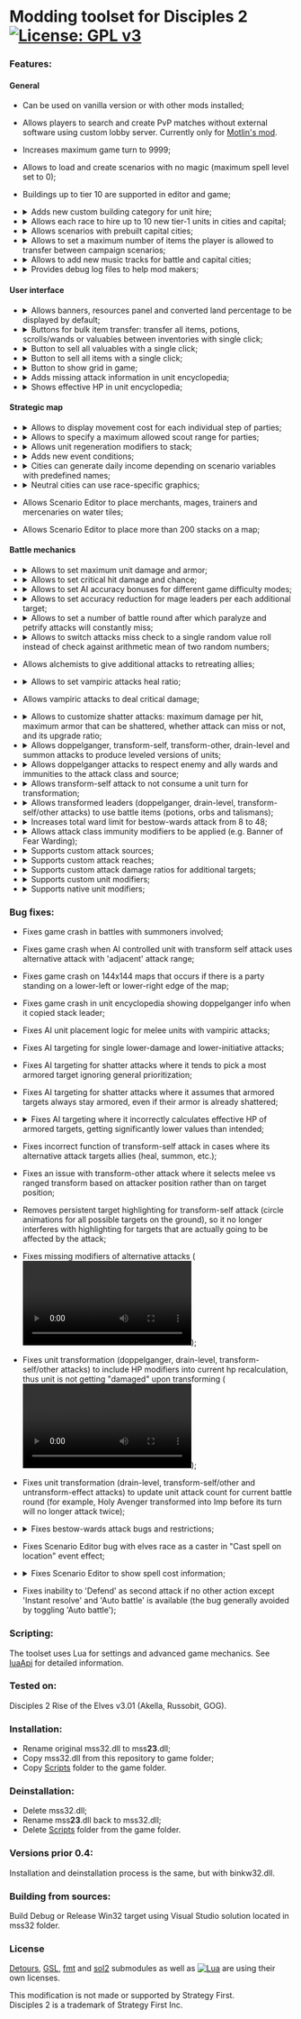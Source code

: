 # Modding toolset for Disciples 2 [![License: GPL v3](https://img.shields.io/badge/License-GPL%20v3-blue.svg)](https://www.gnu.org/licenses/gpl-3.0)

### Features:

#### General
- Can be used on vanilla version or with other mods installed;
- Allows players to search and create PvP matches without external software using custom lobby server. Currently only for [Motlin's mod](https://dis2modding.fandom.com/ru/wiki/Мод_Мотлина).
- Increases maximum game turn to 9999;
- Allows to load and create scenarios with no magic (maximum spell level set to 0);
- Buildings up to tier 10 are supported in editor and game;
- <details>
    <summary>Adds new custom building category for unit hire;</summary>

    - Place new buildings on the 'Other buildings' tab using game resources;
    - Create custom category by adding `L_CUSTOM` record to `LBuild.dbf`.
  </details>
- <details>
    <summary>Allows each race to hire up to 10 new tier-1 units in cities and capital;</summary>

    For each new unit, add a new column `SOLDIER_N` to `Grace.dbf`, where N starts from 6.
  </details>
- <details>
    <summary>Allows scenarios with prebuilt capital cities;</summary>

    - Enable `preserveCapitalBuildings` in [settings.lua](Scripts/settings.lua);
    - Start a scenario;
    - Build desired buildings in a capital;
    - Save the scenario;
    - Move the saved game from 'SaveGame' folder to 'Exports';
    - Restart the scenario.
  </details>
- <details>
    <summary>Allows to set a maximum number of items the player is allowed to transfer between campaign scenarios;</summary>

    Specify `carryOverItemsMax` in [settings.lua](Scripts/settings.lua).
  </details>
- <details>
    <summary>Allows to add new music tracks for battle and capital cities;</summary>

    New music tracks name format follows original game naming convention.    
    WAV tracks in Music folder containing 'battle' as part of their names will be played during battle.    
    WAV tracks in Music folder containing '<humn/dwrf/unde/here/elf>trk' as part of their names will be played in capital city window with accordance to race.

    Examples:
    - battle10.wav - new music track for battle
    - humntrk4.wav - new music track for Empire
    - heretrk15.wav - new music track for Legions of the Damned    
  </details>
- <details>
    <summary>Provides debug log files to help mod makers;</summary>

    Enable `debugHooks` in [settings.lua](Scripts/settings.lua).<br />
    **Don't forget to turn it off in release package of your mod to avoid cluttering and improve performance.**
  </details>

#### User interface
- <details>
    <summary>Allows banners, resources panel and converted land percentage to be displayed by default;</summary>

    Use the following settings in [settings.lua](Scripts/settings.lua):
    - `showBanners`
    - `showResources`
    - `showLandConverted`
  </details>
- <details>
    <summary>Buttons for bulk item transfer: transfer all items, potions, scrolls/wands or valuables between inventories with single click;</summary>

    Add buttons with predefined names to `DLG_CITY_STACK`, `DLG_EXCHANGE` or `DLG_PICKUP_DROP` dialogs in Interf.dlg file.<br />
    Every button is optional and can be ignored.<br />
    Buttons and their meaning:
    - Transfer all items to the left inventory: `BTN_TRANSF_L_ALL`;
    - Transfer all items to the right inventory: `BTN_TRANSF_R_ALL`;
    - Transfer all potions to the left: `BTN_TRANSF_L_POTIONS`;
    - Transfer all potions to the right: `BTN_TRANSF_R_POTIONS`;
    - Transfer all scrolls and wands to the left: `BTN_TRANSF_L_SPELLS`;
    - Transfer all scrolls and wands to the right: `BTN_TRANSF_R_SPELLS`;
    - Transfer all valuables to the left: `BTN_TRANSF_L_VALUABLES`;
    - Transfer all valuables to the right: `BTN_TRANSF_R_VALUABLES`;

    Example of button description in `Interf.dlg`:
    ```
    BUTTON    BTN_TRANSF_L_ALL,342,424,385,459,DLG_EXCHANGE_RETURN_D,DLG_EXCHANGE_RETURN_H,DLG_EXCHANGE_RETURN_C,DLG_EXCHANGE_RETURN_D,"Transfer all items to left",0
    ```
  </details>
- <details>
    <summary>Button to sell all valuables with a single click;</summary>

    - Add sell confirmation text to `TApp.dbf`. The text must contain `%PRICE%` keyword in it;
    - Specify id of the text in `sellAllValuables` field inside [textids.lua](Scripts/textids.lua) (default id is X015TA0001);
    - Add button with name `BTN_SELL_ALL_VALUABLES` to `DLG_MERCHANT` in `Interf.dlg` file.

    In case of missing text, the following default message will be shown:
    ```
    Do you want to sell all valuables? Revenue will be:\n%PRICE%
    ```

    Example of button description in Interf.dlg:
    ```
    BUTTON	BTN_SELL_ALL_VALUABLES,417,425,460,460,DLG_CITY_STACK_RETURN_D,DLG_CITY_STACK_RETURN_H,DLG_CITY_STACK_RETURN_C,DLG_CITY_STACK_RETURN_D,"Sell all valuables",0
    ```
  </details>
- <details>
    <summary>Button to sell all items with a single click;</summary>

    - Add sell confirmation text to `TApp.dbf`. The text must contain `%PRICE%` keyword in it;
    - Specify id of the text in `sellAllItems` field inside [textids.lua](Scripts/textids.lua).
    - Add button with name `BTN_SELL_ALL` to `DLG_MERCHANT` in `Interf.dlg` file.

    In case of missing text, the following default message will be shown:
    ```
    Do you want to sell all items? Revenue will be:\n%PRICE%
    ```

    Example of button description in Interf.dlg:
    ```
    BUTTON	BTN_SELL_ALL,417,425,460,460,DLG_CITY_STACK_RETURN_D,DLG_CITY_STACK_RETURN_H,DLG_CITY_STACK_RETURN_C,DLG_CITY_STACK_RETURN_D,"Sell all items",0
    ```
  </details>
- <details>
    <summary>Button to show grid in game;</summary>

    Add toggle button with name `TOG_GRID` to `DLG_ISO_LAND` in Interf.dlg.

    Example of button description in Interf.dlg:
    ```
    TOGGLE  TOG_GRID,128,63,160,92,DLG_ISO_GRID_N,DLG_ISO_GRID_H,DLG_ISO_GRID_C,DLG_ISO_GRID_D,DLG_ISO_GRID_H,DLG_ISO_GRID_H,DLG_ISO_GRID_H,"",71
    ```
  </details>
- <details>
    <summary>Adds missing attack information in unit encyclopedia;</summary>

    - Enable `detailedAttackDescription` in [settings.lua](Scripts/settings.lua);
    - Add interface text for the following entries in `TApp.dbf` and `TAppEdit.dbf`:
        - `infiniteAttack`
        - `critHitAttack`
        - `critHitDamage`
        - `ratedDamage`
        - `ratedDamageEqual`
        - `ratedDamageSeparator`
        - `splitDamage`
        - `modifiedValue`
        - `drainDescription`
        - `drainEffect`
        - `overflowAttack`
        - `overflowText`
    - Specify corresponding text ids in [textids.lua](Scripts/textids.lua);
    - (Optional) Consider adding drain attack description:
        - Find text constants with ids `X005TA0787` and `X005TA0788` in `TApp.dbf` and `TAppEdit.dbf`;
        - Add `%DRAIN%` keyword where you like to put the description (propose to place it after damage field like `%DAMAGE%\n%DRAIN%`);
        - The keyword is replaced with empty string if attack has no drain effect;
        - Note that you can freely move content between `X005TA0787` and `X005TA0788` if you run out of length limit (because the two strings simply merged together in `X005TA0424`).
    
    The following information is added:
    - Damage of secondary attack if its not either poison, blister or frostbite;
    - Power (if applicable), source and reach of alternative attack;
    - Value of boost/lower damage if its secondary attack;
    - Value of lower initiative;
    - Critical hit indication;
    - Infinite effect indication;
    - Drain attack description;
    - Custom attack sources;
    - Custom attack reaches;
    - Custom attack damage ratios;
    - Custom unit modifiers.
  </details>

- <details>
    <summary>Shows effective HP in unit encyclopedia;</summary>

    Add text box with name `TXT_EFFECTIVE_HP` to `DLG_R_C_UNIT` in `Interf.dlg` and `ScenEdit.dlg` files.<br />
    Specify text id from `TApp.dbf` and `TAppEdit.dbf` that contains key `%HP%`.
    
    Example of text box description in Interf.dlg:
    ```
    TEXT    TXT_EFFECTIVE_HP,468,95,663,231,,"X015TA0002",""
    ```
  </details>

#### Strategic map
- <details>
    <summary>Allows to display movement cost for each individual step of parties;</summary>

    See `movementCost` category in [settings.lua](Scripts/settings.lua):
    - Enable `show` to display movement cost;
    - `textColor` can be used to specify a color (RGB) of the text;
    - `outlineColor` can be used to specify a color (RGB) of the text outline.
  </details>
- <details>
    <summary>Allows to specify a maximum allowed scout range for parties;</summary>
    
    Specify `stackMaxScoutRange` in [settings.lua](Scripts/settings.lua).
  </details>
- <details>
    <summary>Allows unit regeneration modifiers to stack;</summary>

    Enable `cumulativeUnitRegeneration` under `modifiers` category in [settings.lua](Scripts/settings.lua).<br />
    By default, the game picks single highest value, then sums it with lord, terrain and city bonuses;
  </details>
- <details>
    <summary>Adds new event conditions;</summary>

    - Replace `LEvCond.dbf` with [LEvCond.dbf](Examples/LEvCond.dbf);
    - Add contents of [ScenEdit.dlg](Examples/ScenEdit.dlg) to `ScenEdit.dlg`;
    - Translate menus and buttons if needed. Also, add translated text ids to [textids.lua](Scripts/textids.lua);
    - Add translations for brief (`BRIEF`) and full (`DESCR`) event condition descriptions to `TAppEdit.dbf`;
    - Set ids of these translations to corresponding columns in `LEvCond.dbf`;
    - Text strings in `INFO` column must contain predefined keys for game to show actual game data.

    Examples:
    - `TEXT` is `L_OWN_RESOURCE`, `INFO` refers to `Own %COND% %GOLD% gold, %INFERNAL% infernal, %LIFE% life, %DEATH% death, %RUNIC% runic, %GROVE% grove`;
    - `TEXT` is `L_GAME_MODE`, `INFO` refers to `Game mode: %MODE%`;
    - `TEXT` is `L_PLAYER_TYPE`, `INFO` refers to `Player is controlled by %TYPE%`;
    - `TEXT` is `L_SCRIPT`, `INFO` refers to `Script: %DESC%`;
    - `TEXT` is `L_VARIABLE_CMP` does not use text id from `INFO` column, so it can be set as 'g0000000000'.   
  </details>
- <details>
    <summary>Cities can generate daily income depending on scenario variables with predefined names;</summary>

    Scenario variables with predefined names are checked each turn and affect income, excluding neutrals race.
    Variables can be changed by events as any others.

    Variables that affect all races:

      - TIER_0_CITY_INCOME - income from capital city;
      - TIER_N_CITY_INCOME - income from tier N city, N = [1 : 5];
    Variables that affect specific race:

      - EMPIRE_TIER_0_CITY_INCOME - income from capital city for Empire only;
      - EMPIRE_TIER_N_CITY_INCOME - income from tier N city for Empire only, N = [1 : 5];
      - LEGIONS .. - income for Legions of the Damned only;
      - CLANS .. - Mountain Clans;
      - HORDES .. - Undead Hordes;
      - ELVES .. - Elven Alliance;
  </details>
- <details>
    <summary>Neutral cities can use race-specific graphics;</summary>

    Add cities graphics with names `G000FT0000NE<tier><race>` to isoAnim.ff and isoStill.ff.<br />
    `tier` is a city tier, values from 1 to 5.<br />
    `race` is a race suffix:
    - `DW` for Mountain Clans;
    - `EL` for Elven Alliance;
    - `HE` for Legions of the Damned;
    - `HU` for Empire;
    - `UN` for Undead Hordes;    
  </details>
- Allows Scenario Editor to place merchants, mages, trainers and mercenaries on water tiles;
- Allows Scenario Editor to place more than 200 stacks on a map;

#### Battle mechanics
- <details>
    <summary>Allows to set maximum unit damage and armor;</summary>
    
    Specify `unitMaxDamage` and `unitMaxArmor` in [settings.lua](Scripts/settings.lua).
  </details>
- <details>
    <summary>Allows to set critical hit damage and chance;</summary>

    Specify `criticalHitDamage` and `criticalHitChance` in [settings.lua](Scripts/settings.lua).

    Aside from that, these numbers can be customized for each particular attack:
    - Add `CRIT_DAM` (Numeric, size 3) and `CRIT_POWER` (Numeric, size 3) columns to `Gattacks.dbf`;
    - Check `CRIT_HIT` column to enable critical hit for attacks that you wish to customize;
    - `CRIT_DAM` specifies a critical hit damage (0-255%). Falls back to `criticalHitDamage` if empty;
    - `CRIT_POWER` specifies a critical hit chance (0-100%). Falls back to `criticalHitChance` if empty;
    - Add interface text for `critHitAttack` and `critHitDamage` in `TApp.dbf` and `TAppEdit.dbf`;
    - Specify corresponding text ids in [textids.lua](Scripts/textids.lua).

    ![image](https://user-images.githubusercontent.com/5180699/155902276-44d843ab-b799-4997-ad3c-886bf657107f.png)
  </details>
- <details>
    <summary>Allows to set AI accuracy bonuses for different game difficulty modes;</summary>

    See `aiAccuracyBonus` category in [settings.lua](Scripts/settings.lua):
    - Specify `easy`, `average`, `hard` and `veryHard` according to difficulty modes;
    - `absolute` determines how accuracy bonuses are treated - as absolute or percentage values.
  </details>
- <details>
    <summary>Allows to set accuracy reduction for mage leaders per each additional target;</summary>

    Specify `mageLeaderAccuracyReduction` in [settings.lua](Scripts/settings.lua).
  </details>
- <details>
    <summary>Allows to set a number of battle round after which paralyze and petrify attacks will constantly miss;</summary>

    Specify `disableAllowedRoundMax` in [settings.lua](Scripts/settings.lua).
  </details>
- <details>
    <summary>Allows to switch attacks miss check to a single random value roll instead of check against arithmetic mean of two random numbers;</summary>

    Enable `missChanceSingleRoll` in [settings.lua](Scripts/settings.lua).
  </details>
- Allows alchemists to give additional attacks to retreating allies;
- <details>
    <summary>Allows to set vampiric attacks heal ratio;</summary>

    Specify `drainAttackHeal` and `drainOverflowHeal` in [settings.lua](Scripts/settings.lua).
  </details>
- Allows vampiric attacks to deal critical damage;
- <details>
    <summary>Allows to customize shatter attacks: maximum damage per hit, maximum armor that can be shattered, whether attack can miss or not, and its upgrade ratio;</summary>

    Use the following settings in [settings.lua](Scripts/settings.lua):
    - `shatteredArmorMax`
    - `shatterDamageMax`
    - `shatterDamageUpgradeRatio`
    - `allowShatterAttackToMiss`
  </details>
- <details>
    <summary>Allows doppelganger, transform-self, transform-other, drain-level and summon attacks to produce leveled versions of units;</summary>

    ![Demo video](https://user-images.githubusercontent.com/5180699/158679921-7b6d82b1-2c48-44bb-91c6-fa1983893eab.mp4)

    Use the following settings in [settings.lua](Scripts/settings.lua):
    - `leveledDoppelgangerAttack`
    - `leveledTransformSelfAttack`
    - `leveledTransformOtherAttack`
    - `leveledDrainLevelAttack`
    - `leveledSummonAttack`
  </details>
- <details>
    <summary>Allows doppelganger attacks to respect enemy and ally wards and immunities to the attack class and source;</summary>

    Enable `doppelgangerRespectsEnemyImmunity` and `doppelgangerRespectsAllyImmunity` in [settings.lua](Scripts/settings.lua).
  </details>
- <details>
    <summary>Allows transform-self attack to not consume a unit turn for transformation;</summary>

    ![Demo video](https://user-images.githubusercontent.com/5180699/124916545-76550200-dffb-11eb-8b12-3147e40ef04b.mp4)

    - Enable `freeTransformSelfAttack` in [settings.lua](Scripts/settings.lua);
    - `freeTransformSelfAttackInfinite` allows the attack to be used infinite number of times per single turn;
    - Logic can be customized using `getFreeAttackNumber` function in [transformSelf.lua](Scripts/transformSelf.lua).
  </details>
- <details>
    <summary>Allows transformed leaders (doppelganger, drain-level, transform-self/other attacks) to use battle items (potions, orbs and talismans);</summary>

    See `allowBattleItems` category in [settings.lua](Scripts/settings.lua):
    - `onTransformOther`
    - `onTransformSelf`
    - `onDrainLevel`
    - `onDoppelganger`
  </details>
- <details>
    <summary>Increases total ward limit for bestow-wards attack from 8 to 48;</summary>

    ![Demo video](https://user-images.githubusercontent.com/5180699/118235525-8ccc5a80-b49d-11eb-81ba-51e394d960b2.mp4)

    Up to 8 modifiers can be applied to each unit (8 x 6 = 48 total):
    - Enable `unrestrictedBestowWards` in [settings.lua](Scripts/settings.lua);
    - If needed, set `QTY_WARDS` to 5 (6, 7 or 8) and create additional `WARD5` (6, 7, 8) columns in `GAttacks.dbf`.
  </details>
- <details>
    <summary>Allows attack class immunity modifiers to be applied (e.g. Banner of Fear Warding);</summary>

    ![Demo video](https://user-images.githubusercontent.com/5180699/117055075-6bdc6a80-ad23-11eb-87f8-fcbb6f465657.mp4)

    - Add `IMMUNITYC` and `IMMUNECATC` columns to `GmodifL.dbf` (similar to `IMMUNITY` and `IMMUNECAT`);
    - Add a new record with `TYPE` 14, and fill the columns accordingly to attack class and immunity.
    
    Note that this also works in pure vanilla version.
  </details>
- <details>
    <summary>Supports custom attack sources;</summary>

    - Add a name for a custom source to `TApp.dbf` and `TAppEdit.dbf`;
    - Add `NAME_TXT` (Character, size 10) and `IMMU_AI_R` (Numeric, size 2) columns to `LattS.dbf`;
    - Add a new entry in `LattS.dbf`;
    - Specify the custom source `ID` and `TEXT` accordingly;
    - Specify the id of the source name from `TApp.dbf` in `NAME_TXT` ('X005TA0153' for instance);
    - Specify `IMMU_AI_R`: AI rating of the source immunity - used to determine how powerful a unit with such ward or immunity is. The greater - the better. For example, elemental immunities have average rating of 5, while weapon immunity has 57. Can be omitted - 5 is the default;
    - Consider adding vertical align to unit encyclopedia fields to properly accommodate custom attack source text:
        - Find text constants with ids `X005TA0787` and `X005TA0788` in `TApp.dbf` and `TAppEdit.dbf`;
        - Note how attack name fields `%TWICE%%ALTATTACK%%ATTACK%%SECOND%` are enclosed in vertical align `\p110;` and `\p0;`;
        - Use the same technique to enclose `%SOURCE%%SOURCE2%` field in `X005TA0788` (like `\p110;%SOURCE%%SOURCE2%\p0;`);
        - Note that you can freely move content between `X005TA0787` and `X005TA0788` if you run out of length limit (because the two strings simply merged together in `X005TA0424`).

    ![image](https://user-images.githubusercontent.com/5180699/122281194-ac1e3380-cef2-11eb-902a-29821d0ceae5.png)

    **Note** that the `SOURCE` column is limited to 1 digit in `GAttacks.dbf`.<br />
    This means that only 2 additional sources (with id 8 and 9) can be added by default.<br />
    The limit can be lifted by extending the `SOURCE` column size to 2 digits (similar to `CLASS`).<br />
    For example, using Sdbf: go to main manu Table > Change structure, set `SOURCE` size to 2 and hit save:
    ![image](https://user-images.githubusercontent.com/5180699/117063431-7f8cce80-ad2d-11eb-8765-b0cadaa80567.png)
  </details>
- <details>
    <summary>Supports custom attack reaches;</summary>

    ![Demo video](https://user-images.githubusercontent.com/5180699/122282606-46cb4200-cef4-11eb-9774-e479edc00d21.mp4). Customizable via Lua scripting and additional columns in LAttR.dbf.<br />
    [Scripts](Scripts) includes example targeting scripts demonstrated in the video above.<br />
    [Examples](Examples) includes an example of LAttR.dbf.<br />

    Additional columns of LAttR.dbf:
    - `REACH_TXT` (Character, size 10) specifies an id for 'Reach' encyclopedia description from `TApp.dbf` and `TAppEdit.dbf`. For example 'X005TA0201' is the standard 'Adjacent units';
    - `TARGET_TXT` (Character, size 10) is similar to `REACH_TXT` but for 'Targets' entry (either '1' or '6' in vanilla);
    - `SEL_SCRIPT` (Character, size 48) contains a file name of a targeting script from [Scripts](Scripts). The script determines which units allowed to be **selected** for attack;
    - `ATT_SCRIPT` (Character, size 48) is similar to `SEL_SCRIPT`, but determines which units will be **affected** by attack;
    - `MRK_TARGTS` (Logical) determines whether `ATT_SCRIPT` should be used to also mark targets with circle animation on battlefield. Usually should be **true**, except when the attack affects random targets (`L_CHAIN` for instance);
    - `MAX_TARGTS` (Numeric, size 1) specifies maximum number of targets that can be affected by attack. Used for AI rating calculations, and for damage ratio display formatting in unit encyclopedia;
    - `MELEE` (Logical) determines whether the attack considered as melee. Used by AI for unit hiring, positioning and targeting;
    - Consider adding vertical align to unit encyclopedia fields to properly accommodate custom attack reach text:
        - Find text constants with ids `X005TA0787` and `X005TA0788` in `TApp.dbf` and `TAppEdit.dbf`;
        - Note how attack name fields `%TWICE%%ALTATTACK%%ATTACK%%SECOND%` are enclosed in vertical align `\p110;` and `\p0;`;
        - Use the same technique to enclose `%REACH%` and `%TARGETS%` fields in `X005TA0788` (like `\p110;%REACH%\p0;`);
        - Note that you can freely move content between `X005TA0787` and `X005TA0788` if you run out of length limit (because the two strings simply merged together in `X005TA0424`).

    Example descriptions for `TARGET_TXT`:
    ```
    X005TA1000 All adjacent units
    X005TA1001 The target and all units adjacent to it
    X005TA1002 The target and one unit adjacent to it
    X005TA1003 All units in the adjacent line
    X005TA1004 The target and the unit behind it
    X005TA1005 The target and the unit behind it
    X005TA1006 All units in the target line
    X005TA1007 All units in the target column
    X005TA1008 All units in 2x2 area
    X005TA1009 Randomly bounces to 2 additional targets
    X005TA1010 The target and one random unit
    ```

    **Note** that the `REACH` column is limited to 1 digit in `GAttacks.dbf`.<br />
    This means that only 6 additional reaches (id 4-9) can be added by default.<br />
    The limit can be lifted by extending the `REACH` column size to 2 digits (similar to `CLASS`).<br />
    For example, using Sdbf: go to main manu Table > Change structure, set `REACH` size to 2 and hit save:
    ![image](https://user-images.githubusercontent.com/5180699/124194675-af5c1680-dad1-11eb-97d3-a59637594b37.png)
  </details>
- <details>
    <summary>Supports custom attack damage ratios for additional targets;</summary>

    The main purpose is to complement custom attack reaches.<br />
    Allows to reduce or increase incoming damage for additional attack targets:
    - Add `DAM_RATIO` (Numeric, size 3), `DR_REPEAT` (Logical) and `DAM_SPLIT` (Logical) columns to `Gattacks.dbf`;
    - `DAM_RATIO` specifies a portion of the attack damage received by additional targets (0-255%). 100 or empty is the vanilla behavior;
    - `DR_REPEAT` specifies whether the `DAM_RATIO` should be applied for every consequent target;
    - `DAM_SPLIT` specifies whether the attack damage (`QTY_DAM`) is split between all the affected targets;
    - `splitDamageMultiplier` in [settings.lua](Scripts/settings.lua) specifies multiplier for `DAM_SPLIT` damage for better late-game scaling (default of 300 max damage split among 6 targets is miserable);
    - Add interface text for the following entries in `TApp.dbf` and `TAppEdit.dbf`:
        - `ratedDamage`
        - `ratedDamageEqual`
        - `ratedDamageSeparator`
        - `splitDamage`
    - Specify corresponding text ids in [textids.lua](Scripts/textids.lua);
    - Consider adding vertical align to unit encyclopedia fields to properly accommodate damage ratio text:
        - Find text constants with ids `X005TA0787` and `X005TA0788` in `TApp.dbf` and `TAppEdit.dbf`;
        - Note how attack name fields `%TWICE%%ALTATTACK%%ATTACK%%SECOND%` are enclosed in vertical align `\p110;` and `\p0;`;
        - Use the same technique to enclose `%DAMAGE%` field in `X005TA0788` (like `\p110;%DAMAGE%\p0;`);
        - Note that you can freely move content between `X005TA0787` and `X005TA0788` if you run out of length limit (because the two strings simply merged together in `X005TA0424`).

    ![image](https://user-images.githubusercontent.com/5180699/124194976-2b565e80-dad2-11eb-8395-58614dcd669f.png)

    How `DR_REPEAT` works:
    - For instance, if `QTY_DAM` = 50 and `DAM_RATIO` = 20, then the first target receives 50, second - 10 (50 * 0,2), third - 2 (10 * 0,2) and so on.

    How `DAM_SPLIT` works:
    - For instance, if `QTY_DAM` = 100 and there are 3 affected targets, then every target will receive 33 damage;
    - `DAM_RATIO` and `DR_REPEAT` also apply, but determine a ratio between additional and first target damage. For instance, if `QTY_DAM` = 100, `DAM_RATIO` = 25 and there are 3 affected targets then the damage distribution will be 67-17-17 (67 * 0,25 ~ 17; 67 + 17 + 17 ~ 100).
    
    How `splitDamageMultiplier` works:
    - For instance, if the multiplier is 6 and unit attack damage is 300, then its final damage will be 300 * 6 = 1800;
    - Take the multiplier into account when picking base values for `QTY_DAM` in `Gattacks.dbf` along with `DAMAGE` in `GDynUpgr.dbf`;
    - The multiplied damage is correctly displayed in unit encyclopedia.
  </details>
- <details>
    <summary>Supports custom unit modifiers;</summary>

    ![Demo video](https://user-images.githubusercontent.com/5180699/169149545-9f6e8284-6325-4ccd-a555-5db8851569e4.mp4). Customizable via Lua scripting.<br />
    [Scripts/Modifiers](Scripts/Modifiers) includes example modifier scripts.<br />
    [template.lua](Scripts/Modifiers/template.lua) contains a complete list of available functions.<br />

    - Add `L_CUSTOM` category to `LModifS.dbf` or simply copy the file from [Examples](Examples);
    - Add `SCRIPT` (Character, size 40) column to `Gmodif.dbf`;
    - Add `DESC_TXT` (Character, size 10) column to `Gmodif.dbf`;
    - Add `DISPLAY` (Logical) column to `Gmodif.dbf`;
    - (Optional) Setup modifiers panel for Unit Encyclopedia:
        - Include `LBOX_MODIFIERS` and `TXT_MODIFIERS` elements to `Interf.dlg` and `ScenEdit.dlg`. [Interf.dlg](Examples/Modifiers/Interf.dlg) and [ScenEdit.dlg](Examples/Modifiers/ScenEdit.dlg) contain examples of modified `DLG_R_C_UNIT` dialog of Unit Encyclopedia;
        - Note that the examples intentionally hide or reposition some native elements: 'Leader abilities', 'Leadership', 'Battles won', locked-unit / upgrade-needed indicators;
        - Try extending the dialog bounds or otherwise rearrange its elements to properly accomodate all the available elements as you like;
        - Specify `modifiersCaption` text in `TApp.dbf` and `TAppEdit.dbf` and its id in a corresponding entry of [textids.lua](Scripts/textids.lua);
        - Repeat for `modifiersEmpty`, `modifierDescription` and `nativeModifierDescription` entries;
    - (Optional) Add a new modifier description and icon (it will be displayed in Scenario Editor and Unit Encyclopedia):
        - Create a description in `Tglobal.dbf`. You can use rich formatting like `\fMedBold;Born Leader\n\fSmall;+1 leadership every 3 levels.\fNormal;`;
        - Create `31x36px` icon in `Icons.ff` (using special software like `D2ResExplorer`). **Its name should correspond to modifier id** to be linked with it (similar to spell icons and other game resources), like `G000UM9048`;
    - Add a new modifier entry in `Gmodif.dbf` (see example [Gmodif.dbf](Examples/Modifiers/Gmodif.dbf)):
        - Specify new `MODIF_ID` (use format `gXXXum9XXX` if you want it to be available as Scenario Editor modifier);
        - Specify `SOURCE` id that corresponds to `L_CUSTOM` category added earlier (example `LModifS.dbf` uses `4` as the id);
        - Specify `SCRIPT` file name that will be used for this modifier (omit file path, for example `berserk.lua`);
        - (Optional) Specify `DESC_TXT` id that corresponds to `Tglobal.dbf` entry added earlier (defaults to the standard stub `x000tg6000`);
        - (Optional) Specify `DISPLAY` that controls whether the modifier should appear in modifiers panel for Unit Encyclopedia (defaults to false);
    - Refer to [Scripts/Modifiers](Scripts/Modifiers) examples and [luaApi](luaApi.md) to create your modifier script;
    - Try assigning the created modifier to item, potion or spell, or simply use it as Scenario Editor modifier;
    - Consider adding vertical align to unit encyclopedia fields to properly accommodate custom modifier bonuses text:
        - Find text constants with ids `X005TA0787` and `X005TA0788` in `TApp.dbf` and `TAppEdit.dbf`;
        - Note how attack name fields `%TWICE%%ALTATTACK%%ATTACK%%SECOND%` are enclosed in vertical align `\p110;` and `\p0;`;
        - Use the same technique to enclose `%HIT%%HIT2%` and `%DAMAGE%` fields (like `\p110;%DAMAGE%\p0;`);
        - Note that you can freely move content between `X005TA0787` and `X005TA0788` if you run out of length limit (because the two strings simply merged together in `X005TA0424`).

    ![image](https://user-images.githubusercontent.com/5180699/171748030-5af2d922-58fc-4427-915c-003203192bdd.png)
    ![image](https://user-images.githubusercontent.com/5180699/171749199-09c93dc2-cf3d-4760-a00a-52ce9550814e.png)
    ![image](https://user-images.githubusercontent.com/5180699/171748309-30751f19-0217-4cb3-9608-e337dad3e894.png)
    ![image](https://user-images.githubusercontent.com/5180699/171749123-d29bd060-6a92-41da-b212-733bb39f04db.png)
    ![image](https://user-images.githubusercontent.com/5180699/171748086-b4614eef-f8b1-48db-a172-7fe64328abc9.png)
  </details>
- <details>
    <summary>Supports native unit modifiers;</summary>
    
    Allows to assign 'native' modifiers to unit types.<br>
    That is, a modifier will be permanently applied to all units of the specified type - existing in a scenario or newly created / hired.<br>
    When unit changes its type (transforms or upgrades), modifiers native to its previous type are automatically removed, and new modifiers that are native to the new type are applied.<br>
    Native modifiers are not stored in scenario file, thus you can freely manipulate it without scenario file being affected in any way.
    - Copy [GUmodif.dbf](Examples/Modifiers/GUmodif.dbf) to 'Globals' directory;
    - `UNIT_ID` specifies id of a unit from `GUnits.dbf`. Use empty id (`g000000000`) if you want a modifier to be applied to **every single unit, note it impacts performance so try to avoid this if its not necessary**;
    - `MODIF_1`, `MODIF_2`, ..., `MODIF_N` specifies modifier id from `Gmodif.dbf`. In can be either standard or custom modifier.
  </details>

### Bug fixes:
- Fixes game crash in battles with summoners involved;
- Fixes game crash when AI controlled unit with transform self attack uses alternative attack with 'adjacent' attack range;
- Fixes game crash on 144x144 maps that occurs if there is a party standing on a lower-left or lower-right edge of the map;
- Fixes game crash in unit encyclopedia showing doppelganger info when it copied stack leader;
- Fixes AI unit placement logic for melee units with vampiric attacks;
- Fixes AI targeting for single lower-damage and lower-initiative attacks;
- Fixes AI targeting for shatter attacks where it tends to pick a most armored target ignoring general prioritization;
- Fixes AI targeting for shatter attacks where it assumes that armored targets always stay armored, even if their armor is already shattered;
- <details>
    <summary>Fixes AI targeting where it incorrectly calculates effective HP of armored targets, getting significantly lower values than intended;</summary>

    Enable `fixEffectiveHpFormula` in [settings.lua](Scripts/settings.lua).
  </details>
- Fixes incorrect function of transform-self attack in cases where its alternative attack targets allies (heal, summon, etc.);
- Fixes an issue with transform-other attack where it selects melee vs ranged transform based on attacker position rather than on target position;
- Removes persistent target highlighting for transform-self attack (circle animations for all possible targets on the ground), so it no longer interferes with highlighting for targets that are actually going to be affected by the attack;
- Fixes missing modifiers of alternative attacks (![demo video](https://user-images.githubusercontent.com/5180699/125460215-144ef648-5497-4674-b9d6-ac7d2fa95125.mp4));
- Fixes unit transformation (doppelganger, drain-level, transform-self/other attacks) to include HP modifiers into current hp recalculation, thus unit is not getting "damaged" upon transforming (![demo video](https://user-images.githubusercontent.com/5180699/156921183-b1f4748d-cb4f-40c8-a9b1-b911e9cc91dd.mp4));
- Fixes unit transformation (drain-level, transform-self/other and untransform-effect attacks) to update unit attack count for current battle round (for example, Holy Avenger transformed into Imp before its turn will no longer attack twice);
- <details>
    <summary>Fixes bestow-wards attack bugs and restrictions;</summary>

    - Fixes wards (hereafter called "modifiers") becoming permanent when more than 8 of them are applied simultaneously;
    - Fixes modifiers becoming permanent after modified unit is transformed;
    - Fixes modifiers getting lost after modified unit is untransformed;
    - Fixes disappearing of modifiers applied on first attack of double attack;
    - Fixes attack source wards being reset incorrectly if its modifier also contains hp, regen or armor element;
    - Fixes attack class wards not being reset preventing it from being reapplied during battle;
    - Fixes incorrect handling of existing unit immunities;
    - Allows to apply modifiers even if there are no attack source wards among them;
    - Allows to target unit with a secondary attack even if there are no modifiers that can be applied;
    - Allows to heal and apply modifiers at once. Set `QTY_HEAL` > 0 in `GAttacks.dbf` and `HEAL` in `GDynUpgr.dbf`:
      - Allows to heal retreating allies by primary or secondary attack;
      - Allows to heal allies when battle ends, same as ordinary heal;
    - Allows to use revive as a secondary attack.
  </details>
- Fixes Scenario Editor bug with elves race as a caster in "Cast spell on location" event effect;
- <details>
    <summary>Fixes Scenario Editor to show spell cost information;</summary>

    Make sure the corresponding lines of `DLG_R_C_SPELL` in `ScenEdit.dlg` are changed as described below.

    Add 'X160TA0005' to fix elven mana name tooltip:
    ```
    IMAGE	IMG_BLUE,303,257,343,291,_RESOURCES_GREENM_B,"X160TA0005"
    ```
    Change resource names between IMG\_JAUNE and IMG\_ORANGE:
    ```
    IMAGE	IMG_JAUNE,163,257,203,291,_RESOURCES_BLACKM_B,"X100TA0098"
    IMAGE	IMG_ORANGE,28,257,68,291,_RESOURCES_BLUEM_B,"X100TA0096"
    ```
  </details>
- Fixes inability to 'Defend' as second attack if no other action except 'Instant resolve' and 'Auto battle' is available (the bug generally avoided by toggling 'Auto battle');

### Scripting:
The toolset uses Lua for settings and advanced game mechanics. See [luaApi](luaApi.md) for detailed information.

### Tested on:
Disciples 2 Rise of the Elves v3.01 (Akella, Russobit, GOG).

### Installation:
- Rename original mss32.dll to mss**23**.dll;
- Copy mss32.dll from this repository to game folder;
- Copy [Scripts](Scripts) folder to the game folder.

### Deinstallation:
- Delete mss32.dll;
- Rename mss**23**.dll back to mss32.dll;
- Delete [Scripts](Scripts) folder from the game folder.

### Versions prior 0.4:
Installation and deinstallation process is the same, but with binkw32.dll.

### Building from sources:
Build Debug or Release Win32 target using Visual Studio solution located in mss32 folder. 

### License
[Detours](https://github.com/microsoft/Detours), [GSL](https://github.com/microsoft/GSL), [fmt](https://github.com/fmtlib/fmt) and [sol2](https://github.com/ThePhD/sol2) submodules as well as [![Lua](https://www.andreas-rozek.de/Lua/Lua-Logo_64x64.png)](http://www.lua.org/license.html) are using their own licenses.


This modification is not made or supported by Strategy First.<br />
Disciples 2 is a trademark of Strategy First Inc.

